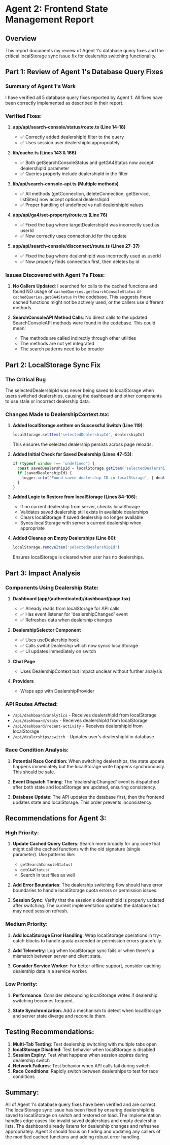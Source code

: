 # Agent 2: Frontend State Management Report

## Overview
This report documents my review of Agent 1's database query fixes and the critical localStorage sync issue fix for dealership switching functionality.

## Part 1: Review of Agent 1's Database Query Fixes

### Summary of Agent 1's Work
I have verified all 5 database query fixes reported by Agent 1. All fixes have been correctly implemented as described in their report.

### Verified Fixes:

1. **app/api/search-console/status/route.ts (Line 14-18)**
   - ✅ Correctly added dealershipId filter to the query
   - ✅ Uses session.user.dealershipId appropriately

2. **lib/cache.ts (Lines 143 & 166)**
   - ✅ Both getSearchConsoleStatus and getGA4Status now accept dealershipId parameter
   - ✅ Queries properly include dealershipId in the filter

3. **lib/api/search-console-api.ts (Multiple methods)**
   - ✅ All methods (getConnection, deleteConnection, getService, listSites) now accept optional dealershipId
   - ✅ Proper handling of undefined vs null dealershipId values

4. **app/api/ga4/set-property/route.ts (Line 76)**
   - ✅ Fixed the bug where targetDealershipId was incorrectly used as userId
   - ✅ Now correctly uses connection.id for the update

5. **app/api/search-console/disconnect/route.ts (Lines 27-37)**
   - ✅ Fixed the bug where dealershipId was incorrectly used as userId
   - ✅ Now properly finds connection first, then deletes by id

### Issues Discovered with Agent 1's Fixes:

1. **No Callers Updated**: I searched for calls to the cached functions and found NO usage of `cachedQueries.getSearchConsoleStatus` or `cachedQueries.getGA4Status` in the codebase. This suggests these cached functions might not be actively used, or the callers use different methods.

2. **SearchConsoleAPI Method Calls**: No direct calls to the updated SearchConsoleAPI methods were found in the codebase. This could mean:
   - The methods are called indirectly through other utilities
   - The methods are not yet integrated
   - The search patterns need to be broader

## Part 2: LocalStorage Sync Fix

### The Critical Bug
The selectedDealershipId was never being saved to localStorage when users switched dealerships, causing the dashboard and other components to use stale or incorrect dealership data.

### Changes Made to DealershipContext.tsx:

1. **Added localStorage.setItem on Successful Switch (Line 119)**:
   ```typescript
   localStorage.setItem('selectedDealershipId', dealershipId)
   ```
   This ensures the selected dealership persists across page reloads.

2. **Added Initial Check for Saved Dealership (Lines 47-53)**:
   ```typescript
   if (typeof window !== 'undefined') {
     const savedDealershipId = localStorage.getItem('selectedDealershipId')
     if (savedDealershipId) {
       logger.info('Found saved dealership ID in localStorage', { dealershipId: savedDealershipId })
     }
   }
   ```

3. **Added Logic to Restore from localStorage (Lines 84-106)**:
   - If no current dealership from server, checks localStorage
   - Validates saved dealership still exists in available dealerships
   - Clears localStorage if saved dealership no longer available
   - Syncs localStorage with server's current dealership when appropriate

4. **Added Cleanup on Empty Dealerships (Line 80)**:
   ```typescript
   localStorage.removeItem('selectedDealershipId')
   ```
   Ensures localStorage is cleared when user has no dealerships.

## Part 3: Impact Analysis

### Components Using Dealership State:

1. **Dashboard (app/(authenticated)/dashboard/page.tsx)**
   - ✅ Already reads from localStorage for API calls
   - ✅ Has event listener for 'dealershipChanged' event
   - ✅ Refreshes data when dealership changes

2. **DealershipSelector Component**
   - ✅ Uses useDealership hook
   - ✅ Calls switchDealership which now syncs localStorage
   - ✅ UI updates immediately on switch

3. **Chat Page**
   - Uses DealershipContext but impact unclear without further analysis

4. **Providers**
   - Wraps app with DealershipProvider

### API Routes Affected:
- `/api/dashboard/analytics` - Receives dealershipId from localStorage
- `/api/dashboard/stats` - Receives dealershipId from localStorage
- `/api/dashboard/recent-activity` - Receives dealershipId from localStorage
- `/api/dealerships/switch` - Updates user's dealershipId in database

### Race Condition Analysis:

1. **Potential Race Condition**: When switching dealerships, the state update happens immediately but the localStorage write happens synchronously. This should be safe.

2. **Event Dispatch Timing**: The 'dealershipChanged' event is dispatched after both state and localStorage are updated, ensuring consistency.

3. **Database Update**: The API updates the database first, then the frontend updates state and localStorage. This order prevents inconsistency.

## Recommendations for Agent 3:

### High Priority:
1. **Update Cached Query Callers**: Search more broadly for any code that might call the cached functions with the old signature (single parameter). Use patterns like:
   - `getSearchConsoleStatus(`
   - `getGA4Status(`
   - Search in test files as well

2. **Add Error Boundaries**: The dealership switching flow should have error boundaries to handle localStorage quota errors or permission issues.

3. **Session Sync**: Verify that the session's dealershipId is properly updated after switching. The current implementation updates the database but may need session refresh.

### Medium Priority:
1. **Add localStorage Error Handling**: Wrap localStorage operations in try-catch blocks to handle quota exceeded or permission errors gracefully.

2. **Add Telemetry**: Log when localStorage sync fails or when there's a mismatch between server and client state.

3. **Consider Service Worker**: For better offline support, consider caching dealership data in a service worker.

### Low Priority:
1. **Performance**: Consider debouncing localStorage writes if dealership switching becomes frequent.

2. **State Synchronization**: Add a mechanism to detect when localStorage and server state diverge and reconcile them.

## Testing Recommendations:

1. **Multi-Tab Testing**: Test dealership switching with multiple tabs open
2. **localStorage Disabled**: Test behavior when localStorage is disabled
3. **Session Expiry**: Test what happens when session expires during dealership switch
4. **Network Failures**: Test behavior when API calls fail during switch
5. **Race Conditions**: Rapidly switch between dealerships to test for race conditions

## Summary:
All of Agent 1's database query fixes have been verified and are correct. The localStorage sync issue has been fixed by ensuring dealershipId is saved to localStorage on switch and restored on load. The implementation handles edge cases like invalid saved dealerships and empty dealership lists. The dashboard already listens for dealership changes and refreshes appropriately. Agent 3 should focus on finding and updating any callers of the modified cached functions and adding robust error handling.